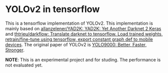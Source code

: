 # YOLOv2 in tensorflow

This is a tensorflow implementation of YOLOv2. This implementation is mainly based on [allanzelener/YAD2K: YAD2K: Yet Another Darknet 2 Keras](https://github.com/allanzelener/YAD2K) and [thtrieu/darkflow: Translate darknet to tensorflow. Load trained weights, retrain/fine-tune using tensorflow, export constant graph def to mobile devices](https://github.com/thtrieu/darkflow).
The original paper of YOLOv2 is [YOLO9000: Better, Faster, Stronger](https://arxiv.org/abs/1612.08242).

**NOTE**: This is an experimental project and for studing. The performance is not evaluated yet.
